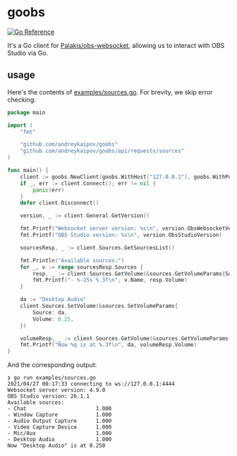 # goobs

[![Go Reference](https://pkg.go.dev/badge/github.com/andreykaipov/goobs.svg)](https://pkg.go.dev/github.com/andreykaipov/goobs)

It's a Go client for
[Palakis/obs-websocket](https://github.com/Palakis/obs-websocket), allowing us
to interact with OBS Studio via Go.

## usage

Here's the contents of [examples/sources.go](examples/sources.go). For brevity,
we skip error checking:

```go
package main

import (
	"fmt"

	"github.com/andreykaipov/goobs"
	"github.com/andreykaipov/goobs/api/requests/sources"
)

func main() {
	client := goobs.NewClient(goobs.WithHost("127.0.0.1"), goobs.WithPort(4444))
	if _, err := client.Connect(); err != nil {
		panic(err)
	}
	defer client.Disconnect()

	version, _ := client.General.GetVersion()

	fmt.Printf("Websocket server version: %s\n", version.ObsWebsocketVersion)
	fmt.Printf("OBS Studio version: %s\n", version.ObsStudioVersion)

	sourcesResp, _ := client.Sources.GetSourcesList()

	fmt.Println("Available sources:")
	for _, v := range sourcesResp.Sources {
		resp, _ := client.Sources.GetVolume(&sources.GetVolumeParams{Source: v.Name})
		fmt.Printf("- %-25s %.3f\n", v.Name, resp.Volume)
	}

	da := "Desktop Audio"
	client.Sources.SetVolume(&sources.SetVolumeParams{
		Source: da,
		Volume: 0.25,
	})

	volumeResp, _ := client.Sources.GetVolume(&sources.GetVolumeParams{Source: da})
	fmt.Printf("Now %q is at %.3f\n", da, volumeResp.Volume)
}
```

And the corresponding output:

```console
❯ go run examples/sources.go
2021/04/27 00:17:33 connecting to ws://127.0.0.1:4444
Websocket server version: 4.9.0
OBS Studio version: 26.1.1
Available sources:
- Chat                      1.000
- Window Capture            1.000
- Audio Output Capture      1.000
- Video Capture Device      1.000
- Mic/Aux                   1.000
- Desktop Audio             1.000
Now "Desktop Audio" is at 0.250
```

